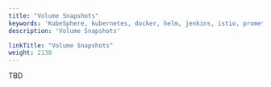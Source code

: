 ```yaml
---
title: "Volume Snapshots"
keywords: 'KubeSphere, kubernetes, docker, helm, jenkins, istio, prometheus'
description: 'Volume Snapshots'

linkTitle: "Volume Snapshots"
weight: 2130
---
```


TBD